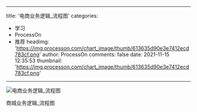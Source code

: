 
---
title: '电商业务逻辑_流程图'
categories: 
 - 学习
 - ProcessOn
 - 推荐
headimg: 'https://img.processon.com/chart_image/thumb/613635d90e3e7412ecd783cf.png'
author: ProcessOn
comments: false
date: 2021-11-15 12:35:53
thumbnail: 'https://img.processon.com/chart_image/thumb/613635d90e3e7412ecd783cf.png'
---

<div>   
<img class="thumb" alt="电商业务逻辑_流程图" src="https://img.processon.com/chart_image/thumb/613635d90e3e7412ecd783cf.png" referrerpolicy="no-referrer">
<p>商城业务逻辑_流程图</p>  
</div>
            